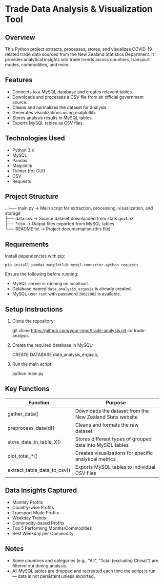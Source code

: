 Trade Data Analysis & Visualization Tool
========================================

Overview
--------
This Python project extracts, processes, stores, and visualizes COVID-19-related trade data sourced from the New Zealand Statistics Department. It provides analytical insights into trade trends across countries, transport modes, commodities, and more.

Features
--------
- Connects to a MySQL database and creates relevant tables.
- Downloads and processes a CSV file from an official government source.
- Cleans and normalizes the dataset for analysis.
- Generates visualizations using matplotlib.
- Stores analysis results in MySQL tables.
- Exports MySQL tables as CSV files.

Technologies Used
-----------------
- Python 3.x
- MySQL
- Pandas
- Matplotlib
- Tkinter (for GUI)
- CSV
- Requests

Project Structure
-----------------
.
├── main.py               -> Main script for extraction, processing, visualization, and storage  
├── data.csv              -> Source dataset downloaded from stats.govt.nz  
├── *.csv                 -> Output files exported from MySQL tables  
└── README.txt            -> Project documentation (this file)

Requirements
------------
Install dependencies with pip:

    pip install pandas matplotlib mysql-connector-python requests

Ensure the following before running:
- MySQL server is running on localhost.
- Database named `data_analysis_ergasia` is already created.
- MySQL user `root` with password `28022002` is available.

Setup Instructions
------------------
1. Clone the repository:

    git clone https://github.com/your-repo/trade-analysis.git
    cd trade-analysis

2. Create the required database in MySQL:

    CREATE DATABASE data_analysis_ergasia;

3. Run the main script:

    python main.py

Key Functions
-------------
Function                    | Purpose
---------------------------|---------------------------------------------------------
gather_data()              | Downloads the dataset from the New Zealand Stats website
preprocess_data(df)        | Cleans and formats the raw dataset
store_data_in_table_X()    | Stores different types of grouped data into MySQL tables
plot_total_*()             | Creates visualizations for specific analytical metrics
extract_table_data_to_csv()| Exports MySQL tables to individual CSV files

Data Insights Captured
----------------------
- Monthly Profits
- Country-wise Profits
- Transport Mode Profits
- Weekday Trends
- Commodity-based Profits
- Top 5 Performing Months/Commodities
- Best Weekday per Commodity

Notes
-----
- Some countries and categories (e.g., "All", "Total (excluding China)") are filtered out during analysis.
- All MySQL tables are dropped and recreated each time the script is run — data is not persistent unless exported.
